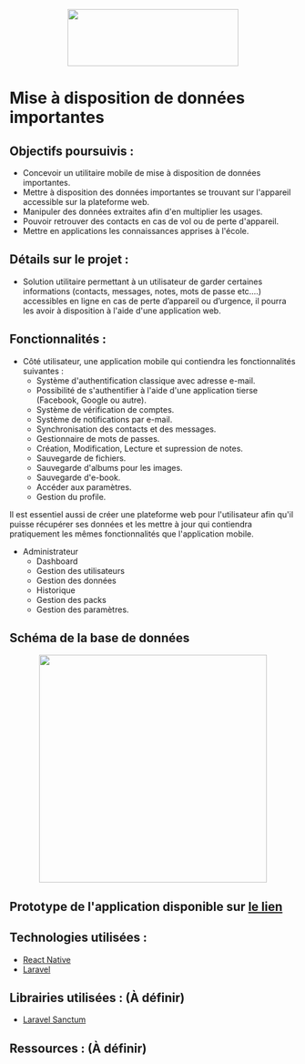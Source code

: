 <p align="center">
  <a href="https://github.com/therealwalim/gegevens-verstrekken"><img width="300" height="100" src="https://i.imgur.com/Jwv9Q8D.png"></a>
</p>

# Mise à disposition de données importantes

## Objectifs poursuivis : 
* Concevoir un utilitaire mobile de mise à disposition de données importantes.
* Mettre à disposition des données importantes se trouvant sur l'appareil accessible sur la plateforme web.
* Manipuler des données extraites afin d'en multiplier les usages.
* Pouvoir retrouver des contacts en cas de vol ou de perte d'appareil.
* Mettre en applications les connaissances apprises à l'école.

## Détails sur le projet : 
* Solution utilitaire permettant à un utilisateur de garder certaines informations (contacts, messages, notes, mots de passe etc.…) accessibles en ligne en cas de perte d’appareil ou d’urgence, il pourra les avoir à disposition à l'aide d'une application web.
## Fonctionnalités : 
* Côté utilisateur, une application mobile qui contiendra les fonctionnalités suivantes :
  * Système d'authentification classique avec adresse e-mail.
  * Possibilité de s'authentifier à l'aide d'une application tierse (Facebook, Google ou autre).
  * Système de vérification de comptes.
  * Système de notifications par e-mail.
  * Synchronisation des contacts et des messages.
  * Gestionnaire de mots de passes.
  * Création, Modification, Lecture et supression de notes.
  * Sauvegarde de fichiers.
  * Sauvegarde d'albums pour les images.
  * Sauvegarde d'e-book.
  * Accéder aux paramètres.
  * Gestion du profile.

Il est essentiel aussi de créer une plateforme web pour l'utilisateur afin qu'il puisse récupérer ses données et les mettre à jour qui contiendra pratiquement les mêmes fonctionnalités que l'application mobile.

* Administrateur
  * Dashboard
  * Gestion des utilisateurs
  * Gestion des données
  * Historique
  * Gestion des packs
  * Gestion des paramètres.

## Schéma de la base de données
<p align="center">
  <a href="https://github.com/therealwalim/gegevens-verstrekken"><img height="400px" src="https://i.imgur.com/sZSv7Md.png"></a>
</p>

## Prototype de l'application disponible sur [le lien](https://xd.adobe.com/view/eb8ec004-9e82-445c-5068-e5893e1a0db2-9dbf/?fullscreen)

## Technologies utilisées :
* [React Native](https://reactnative.dev/docs/getting-started)
* [Laravel](https://laravel.com/)

## Librairies utilisées : (À définir)
* [Laravel Sanctum](https://laravel.com/docs/8.x/sanctum)
## Ressources : (À définir)
